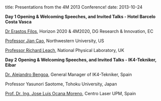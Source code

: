 title: Presentations from the 4M 2013 Conference!
date: 2013-10-24 

**Day 1 Opening & Welcoming Speeches, and Invited Talks - Hotel Barcelo Costa Vasca**

[Dr Erastos Filos](/images/Presentation_Erastos-Filos.pdf), Horizon 2020 & 4M2020, DG Research & Innovation, EC

[Professor Jian Cao](/images/Presentation_Jian-Cao.pdf), Northwestern University, US

[Professor Richard Leach](/images/Presentation_Richard-Leach.pdf), National Physical Laboratory, UK

**Day 2 Opening & Welcoming Speeches, and Invited Talks - IK4-Tekniker, Eibar**

[Dr. Alejandro Bengoa](/images/Presentation_Alejandro-Bengoa.pdf), General Manager of IK4-Tekniker, Spain

Professor Yasunori Saotome, Tohoku University, Japan

[Prof. Dr. Ing. Jose Luis Ocana Moreno](/images/Presentation_Jose-L.Ocana_.pdf), Centro Laser UPM, Spain